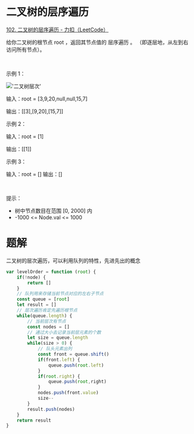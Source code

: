 
# 二叉树的层序遍历

[102. 二叉树的层序遍历 - 力扣（LeetCode）](https://leetcode.cn/problems/binary-tree-level-order-traversal/description/?envType=study-plan-v2&envId=top-100-liked)

给你二叉树的根节点 root ，返回其节点值的 层序遍历 。 （即逐层地，从左到右访问所有节点）。

 

示例 1：

!['二叉树层次'](https://assets.leetcode.com/uploads/2021/02/19/tree1.jpg)


输入：root = [3,9,20,null,null,15,7]

输出：[[3],[9,20],[15,7]]


示例 2：


输入：root = [1]

输出：[[1]]


示例 3：


输入：root = []
输出：[]


 

提示：

 * 树中节点数目在范围 [0, 2000] 内
 * -1000 <= Node.val <= 1000


# 题解

二叉树的层次遍历，可以利用队列的特性，先进先出的概念

```js
var levelOrder = function (root) {
    if(!node) {
        return []
    }
    // 队列用来存储当前节点对应的左右子节点
    const queue = [root]
    let result = []
    // 层次遍历肯定先遍历根节点
    while(queue.length) {
        // 当前层次有节点
        const nodes = []
        // 通过大小去记录当前层元素的个数
        let size = queue.length
        while(size > 0) {
            // 队头元素出列
            const front = queue.shift()
            if(front.left) {
                queue.push(root.left)
            }
            if(root.right) {
                queue.push(root,right)
            }
            nodes.push(front.value)
            size--
        }
        result.push(nodes)
    }
    return result
}
```